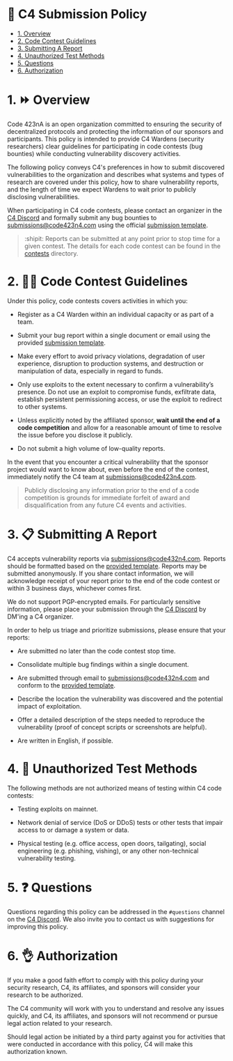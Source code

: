 # :red_circle: C4 Submission Policy

- [1. Overview](#1-overview)
- [2. Code Contest Guidelines](#2-code-contest-guidelines)
- [3. Submitting A Report](#3-submitting-a-report)
- [4. Unauthorized Test Methods](#4-unauthorized-test-methods)
- [5. Questions](#5-questions)
- [6. Authorization](#6-authorization) 
# 1. :fast_forward: Overview
Code 423nA is an open organization committed to ensuring the security of decentralized protocols and protecting the information of our sponsors and participants. This policy is intended to provide C4 Wardens (security researchers) clear guidelines for participating in code contests (bug bounties) while conducting vulnerability discovery activities. 
  
The following policy conveys C4's preferences in how to submit discovered vulnerabilities to the organization and describes what systems and types of research are covered under this policy, how to share vulnerability reports, and the length of time we expect Wardens to wait prior to publicly disclosing vulnerabilities.  
  
When participating in C4 code contests, please contact an organizer in the [C4 Discord](https://discord.gg/EY5dvm3evD) and formally submit any bug bounties to submissions@code423n4.com using the official [submission template](SUBMISSION_TEMPLATE.md). 

> :shipit: Reports can be submitted at any point prior to stop time for a given contest. The details for each code contest can be found in the [contests](contests/README.md) directory.

# 2. :woman_teacher: Code Contest Guidelines
Under this policy, code contests covers activities in which you:  

- Register as a C4 Warden within an individual capacity or as part of a team.  
  
- Submit your bug report within a single document or email using the provided [submission template](SUBMISSION_TEMPLATE.md). 
  
- Make every effort to avoid privacy violations, degradation of user experience, disruption to production systems, and destruction or manipulation of data, especially in regard to funds.
  
- Only use exploits to the extent necessary to confirm a vulnerability’s presence. Do not use an exploit to compromise funds, exfiltrate data, establish persistent permissioning access, or use the exploit to redirect to other systems.
  
- Unless explicitly noted by the affiliated sponsor, **wait until the end of a code competition** and allow for a reasonable amount of time to resolve the issue before you disclose it publicly.
  
- Do not submit a high volume of low-quality reports.

In the event that you encounter a critical vulnerability that the sponsor project would want to know about, even before the end of the contest, immediately notify the C4 team at submissions@code423n4.com. 

> Publicly disclosing any information prior to the end of a code competition is grounds for immediate forfeit of award and disqualification from any future C4 events and activities.

# 3. :clipboard: Submitting A Report
C4 accepts vulnerability reports via submissions@code432n4.com. Reports should be formatted based on the [provided template](SUBMISSION_TEMPLATE.md). Reports may be submitted anonymously. If you share contact information, we will acknowledge receipt of your report prior to the end of the code contest or within 3 business days, whichever comes first.

We do not support PGP-encrypted emails. For particularly sensitive information, please place your submission through the [C4 Discord](https://discord.gg/EY5dvm3evD) by DM'ing a C4 organizer. 

In order to help us triage and prioritize submissions, please ensure that your reports:

- Are submitted no later than the code contest stop time.

- Consolidate multiple bug findings within a single document.

- Are submitted through email to submissions@code432n4.com and conform to the [provided template](SUBMISSION_TEMPLATE.md).

- Describe the location the vulnerability was discovered and the potential impact of exploitation.

- Offer a detailed description of the steps needed to reproduce the vulnerability (proof of concept scripts or screenshots are helpful).

- Are written in English, if possible.

# 4. :no_good: Unauthorized Test Methods
The following methods are not authorized means of testing within C4 code contests:

- Testing exploits on mainnet. 

- Network denial of service (DoS or DDoS) tests or other tests that impair access to or damage a system or data.

- Physical testing (e.g. office access, open doors, tailgating), social engineering (e.g. phishing, vishing), or any other non-technical vulnerability testing.

# 5. :question: Questions
Questions regarding this policy can be addressed in the `#questions` channel on the [C4 Discord](https://discord.gg/Dr6p5KDCdG). We also invite you to contact us with suggestions for improving this policy.

# 6. :ok_hand: Authorization
If you make a good faith effort to comply with this policy during your security research, C4, its affiliates, and sponsors will consider your research to be authorized.  

The C4 community will work with you to understand and resolve any issues quickly, and C4, its affiliates, and sponsors will not recommend or pursue legal action related to your research. 

Should legal action be initiated by a third party against you for activities that were conducted in accordance with this policy, C4 will make this authorization known.

